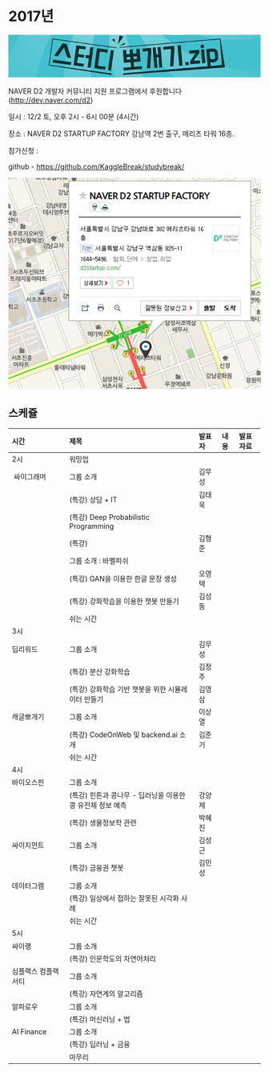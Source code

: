 # 2017년

![](img/title.jpg)

 NAVER D2 개발자 커뮤니티 지원 프로그램에서 후원합니다(http://dev.naver.com/d2)
 
 일시 : 12/2 토, 오후 2시 - 6시 00분 (4시간)
 
 장소 : NAVER D2 STARTUP FACTORY
       강남역 2번 출구, 메리츠 타워 16층.
 
 참가신청 : 
 
 github - https://github.com/KaggleBreak/studybreak/
 
![](img/d2.png)

## 스케쥴

|    시간        |      제목                                | 발표자  |  내용   |   발표자료                                         |
|:---	        |:---	                                  |:---	    |:---	 |:---	|
|2시  | 워밍업                         |   | |    |
| 싸이그래머   | 그룹 소개       | 김무성 | |  |
|    | (특강) 상담 + IT       | 김태욱 | |  |
|    | (특강) Deep Probabilistic Programming | |  |
|    | (특강)  | 김형준 |  |
|    | 그룹 소개 : 바벨피쉬       |  | |  |
|    | (특강) GAN을 이용한 한글 문장 생성       | 오영택 | |  |
|    | (특강) 강화학습을 이용한 챗봇 만들기 | 김성동 |  |
|    | 쉬는 시간       |  | |  |
|3시 |         |  | |  |
|딥리워드 | 그룹 소개          | 김무성 | |  |
|    | (특강) 분산 강화학습       | 김정주 | |  |
|    | (특강) 강화학습 기반 챗봇을 위한 시뮬레이터 만들기       | 김영삼 | |  |
|캐글뽀개기    | 그룹 소개          | 이상열 | |  |
|    | (특강) CodeOnWeb 및 backend.ai 소개 | 김준기 | |  |
|    | 쉬는 시간       |  | |  |
|4시 |        |  | |  |
|바이오스핀 | 그룹 소개          |  | |  |
|    | (특강) 힌튼과 콩나무 - 딥러닝을 이용한 콩 유전체 정보 예측 | 강양제 | |  |
|    | (특강) 생물정보학 관련 | 박혜진 | |  |
|싸이지먼트 | 그룹 소개         | 김성근  | |  |
|    | (특강) 금융권 챗봇 | 김민성  | |  |
|데이터그램    | 그룹 소개          |  | |  |
|    | (특강) 일상에서 접하는 잘못된 시각화 사례        |  | |  |
|    | 쉬는 시간       |  | |  |
|5시    |         |  | |  |
|싸이랭    | 그룹 소개        |  | |  |
|    | (특강) 인문학도의 자연어처리   |  | |  |
|심플랙스 컴플랙서티    | 그룹 소개   |  | |  |
|    | (특강) 자연계의 알고리즘   |  | |  |
|알파로우    | 그룹 소개          |  | |  |
|    | (특강) 머신러닝 + 법        |  | |  |
|AI Finance    | 그룹 소개          |  | |  |
|    | (특강) 딥러닝 + 금융        |  | |  |
|    | 마무리       |  | |  |
